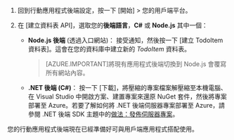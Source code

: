 
1. 回到行動應用程式後端設定，按一下 [開始] > 您的用戶端平台。 

2. 在 [建立資料表 API]，選取您的**後端語言**，**C#** 或 **Node.js** 其中一個：

	+ **Node.js 後端** (透過入口網站)：
	接受通知，然後按一下 [建立 TodoItem 資料表]。這會在您的資料庫中建立新的 *TodoItem* 資料表。
	 
		>[AZURE.IMPORTANT]將現有應用程式後端切換到 Node.js 會覆寫所有網站內容。

	+ **.NET 後端 (C#)**：
	按一下 [下載]，將壓縮的專案檔案解壓縮至本機電腦、在 Visual Studio 中開啟方案、建置專案來還原 NuGet 套件，然後將專案部署至 Azure。若要了解如何將 .NET 後端伺服器專案部署至 Azure，請參閱 .NET 後端 SDK 主題中的[做法：發佈伺服器專案](app-service-mobile-dotnet-backend-how-to-use-server-sdk.md#publish-server-project)。
	 
您的行動應用程式後端現在已經準備好可與用戶端應用程式搭配使用。

<!---HONumber=AcomDC_1223_2015-->
